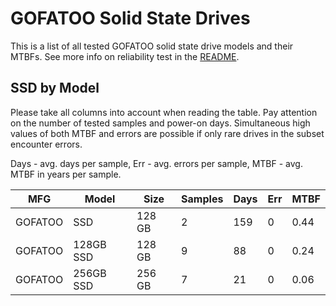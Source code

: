 GOFATOO Solid State Drives
==========================

This is a list of all tested GOFATOO solid state drive models and their MTBFs. See
more info on reliability test in the [README](https://github.com/bsdhw/SMART).

SSD by Model
------------

Please take all columns into account when reading the table. Pay attention on the
number of tested samples and power-on days. Simultaneous high values of both MTBF
and errors are possible if only rare drives in the subset encounter errors.

Days - avg. days per sample,
Err  - avg. errors per sample,
MTBF - avg. MTBF in years per sample.

| MFG       | Model              | Size   | Samples | Days  | Err   | MTBF |
|-----------|--------------------|--------|---------|-------|-------|------|
| GOFATOO   | SSD                | 128 GB | 2       | 159   | 0     | 0.44   |
| GOFATOO   | 128GB SSD          | 128 GB | 9       | 88    | 0     | 0.24   |
| GOFATOO   | 256GB SSD          | 256 GB | 7       | 21    | 0     | 0.06   |
